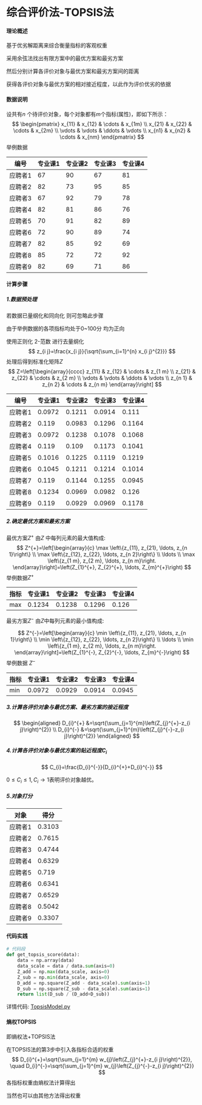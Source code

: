 # 综合评价法-TOPSIS法

#### 理论概述

基于优劣解距离来综合衡量指标的客观权重

采用余弦法找出有限方案中的最优方案和最劣方案

然后分别计算各评价对象与最优方案和最劣方案间的距离

获得各评价对象与最优方案的相对接近程度，以此作为评价优劣的依据

#### 数据说明

设共有$n$ 个待评价对象，每个对象都有$m$个指标(属性)，即如下所示：
$$
\begin{pmatrix}  
  x_{11} & x_{12} & \cdots & x_{1m} \\  
  x_{21} & x_{22} & \cdots & x_{2m} \\  
  \vdots & \vdots & \ddots & \vdots \\  
  x_{n1} & x_{n2} & \cdots & x_{nm}  
\end{pmatrix}
$$
举例数据

| 编号    | 专业课1 | 专业课2 | 专业课3 | 专业课4 |
| ------- | ------- | ------- | ------- | ------- |
| 应聘者1 | 67      | 90      | 67      | 81      |
| 应聘者2 | 82      | 73      | 95      | 85      |
| 应聘者3 | 67      | 92      | 79      | 78      |
| 应聘者4 | 82      | 81      | 86      | 76      |
| 应聘者5 | 70      | 91      | 82      | 89      |
| 应聘者6 | 72      | 90      | 89      | 74      |
| 应聘者7 | 82      | 85      | 92      | 69      |
| 应聘者8 | 85      | 72      | 72      | 92      |
| 应聘者9 | 82      | 69      | 71      | 86      |

#### 计算步骤

##### 1.数据预处理

若数据已量纲化和同向化 则可忽略此步骤

由于举例数据的各项指标均处于0~100分 均为正向

使用正则化 2-范数 进行去量纲化
$$
z_{i j}=\frac{x_{i j}}{\sqrt{\sum_{i=1}^{n} x_{i j}^{2}}}
$$
处理后得到标准化矩阵$Z$
$$
Z=\left[\begin{array}{cccc}
z_{11} & z_{12} & \cdots & z_{1 m} \\
z_{21} & z_{22} & \cdots & z_{2 m} \\
\vdots & \vdots & \ddots & \vdots \\
z_{n 1} & z_{n 2} & \cdots & z_{n m}
\end{array}\right]
$$

| 编号    | 专业课1 | 专业课2 | 专业课3 | 专业课4 |
| ------- | ------- | ------- | ------- | ------- |
| 应聘者1 | 0.0972  | 0.1211  | 0.0914  | 0.111   |
| 应聘者2 | 0.119   | 0.0983  | 0.1296  | 0.1164  |
| 应聘者3 | 0.0972  | 0.1238  | 0.1078  | 0.1068  |
| 应聘者4 | 0.119   | 0.109   | 0.1173  | 0.1041  |
| 应聘者5 | 0.1016  | 0.1225  | 0.1119  | 0.1219  |
| 应聘者6 | 0.1045  | 0.1211  | 0.1214  | 0.1014  |
| 应聘者7 | 0.119   | 0.1144  | 0.1255  | 0.0945  |
| 应聘者8 | 0.1234  | 0.0969  | 0.0982  | 0.126   |
| 应聘者9 | 0.119   | 0.0929  | 0.0969  | 0.1178  |

##### 2.确定最优方案和最劣方案

最优方案$Z^{+}$ 由$Z$ 中每列元素的最大值构成:
$$
Z^{+}=\left[\begin{array}{c}
\max \left\{z_{11}, z_{21}, \ldots, z_{n 1}\right\} \\
\max \left\{z_{12}, z_{22}, \ldots, z_{n 2}\right\} \\
\ldots \\
\max \left\{z_{1 m}, z_{2 m}, \ldots, z_{n m}\right.
\end{array}\right]=\left(Z_{1}^{+}, Z_{2}^{+}, \ldots, Z_{m}^{+}\right)
$$
举例数据$Z^{+}$

| 指标 | 专业课1 | 专业课2 | 专业课3 | 专业课4 |
| ---- | ------- | ------- | ------- | ------- |
| max  | 0.1234  | 0.1238  | 0.1296  | 0.126   |

最劣方案$Z^{-}$ 由$Z$中每列元素的最小值构成:

$$
Z^{-}=\left[\begin{array}{c}
\min \left\{z_{11}, z_{21}, \ldots, z_{n 1}\right\} \\
\min \left\{z_{12}, z_{22}, \ldots, z_{n 2}\right\} \\
\ldots \\
\min \left\{z_{1 m}, z_{2 m}, \ldots, z_{n m}\right.
\end{array}\right]=\left(Z_{1}^{-}, Z_{2}^{-}, \ldots, Z_{m}^{-}\right)
$$
举例数据 $Z^{-}$

| 指标 | 专业课1 | 专业课2 | 专业课3 | 专业课4 |
| ---- | ------- | ------- | ------- | ------- |
| min  | 0.0972  | 0.0929  | 0.0914  | 0.0945  |

##### 3.计算各评价对象与最优方案、最劣方案的接近程度

$$
\begin{aligned}
D_{i}^{+} &=\sqrt{\sum_{j=1}^{m}\left(Z_{j}^{+}-z_{i j}\right)^{2}} \\
D_{i}^{-} &=\sqrt{\sum_{j=1}^{m}\left(Z_{j}^{-}-z_{i j}\right)^{2}}
\end{aligned}
$$

##### 4.计算各评价对象与最优方案的贴近程度$C_{i}$

$$
C_{i}=\frac{D_{i}^{-}}{D_{i}^{+}+D_{i}^{-}}
$$

$0 \leq C_{i} \leq 1, C_{i} \rightarrow 1$表明评价对象越优。

##### 5.对象打分

| 对象    | 得分   |
| ------- | ------ |
| 应聘者1 | 0.3103 |
| 应聘者2 | 0.7615 |
| 应聘者3 | 0.4744 |
| 应聘者4 | 0.6329 |
| 应聘者5 | 0.719  |
| 应聘者6 | 0.6341 |
| 应聘者7 | 0.6529 |
| 应聘者8 | 0.5042 |
| 应聘者9 | 0.3307 |

#### 代码实践

```python
# 代码段
def get_topsis_score(data):
    data = np.array(data)
    data_scale = data / data.sum(axis=0)
    Z_add = np.max(data_scale, axis=0)
    Z_sub = np.min(data_scale, axis=0)
    D_add = np.square(Z_add - data_scale).sum(axis=1)
    D_sub = np.square(Z_sub - data_scale).sum(axis=1)
    return list(D_sub / (D_add+D_sub))
```

详情代码:  [TopsisModel.py](https://github.com/sadjjk/OverviewAlgo/blob/master/code/6.TopsisModel.py)

#### 熵权TOPSIS

即熵权法+TOPSIS法

在TOPSIS法的第3步中引入各指标合适的权重
$$
D_{i}^{+}=\sqrt{\sum_{j=1}^{m} w_{j}\left(Z_{j}^{+}-z_{i j}\right)^{2}}, \quad D_{i}^{-}=\sqrt{\sum_{j=1}^{m} w_{j}\left(Z_{j}^{-}-z_{i j}\right)^{2}}
$$
各指标权重由熵权法计算得出 

当然也可以由其他方法得出权重

